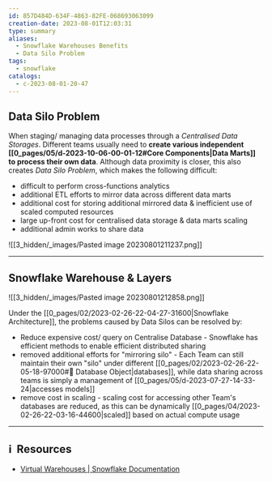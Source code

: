 ```yaml
---
id: 857D484D-634F-4863-82FE-068693063099
creation-date: 2023-08-01T12:03:31
type: summary
aliases:
  - Snowflake Warehouses Benefits
  - Data Silo Problem
tags:
  - snowflake
catalogs:
  - c-2023-08-01-20-47
---
```


## Data Silo Problem

When staging/ managing data processes through a *Centralised Data Storages*. Different teams usually need to **create various independent [[0_pages/05/d-2023-10-06-00-01-12#Core Components|Data Marts]] to process their own data**. Although data proximity is closer, this also creates *Data Silo Problem*, which makes the following difficult: 
- difficult to perform cross-functions analytics
- additional ETL efforts to mirror data across different data marts
- additional cost for storing additional mirrored data & inefficient use of scaled computed resources
- large up-front cost for centralised data storage & data marts scaling
- additional admin works to share data

![[3_hidden/_images/Pasted image 20230801211237.png]]


---
## Snowflake Warehouse & Layers

![[3_hidden/_images/Pasted image 20230801212858.png]]

Under the [[0_pages/02/2023-02-26-22-04-27-31600|Snowflake Architecture]], the problems caused by Data Silos can be resolved by:
- Reduce expensive cost/ query on Centralise Database - Snowflake has efficient methods to enable efficient distributed sharing
- removed additional efforts for "mirroring silo" - Each Team can still maintain their own "silo" under different [[0_pages/02/2023-02-26-22-05-18-97000#💽 Database Object|databases]], while data sharing across teams is simply a management of [[0_pages/05/d-2023-07-27-14-33-24|accesses models]]
- remove cost in scaling - scaling cost for accessing other Team's databases are reduced, as this can be dynamically [[0_pages/04/2023-02-26-22-03-16-44600|scaled]] based on actual compute usage




---
## ℹ️  Resources
- [Virtual Warehouses | Snowflake Documentation](https://docs.snowflake.com/en/user-guide/warehouses)